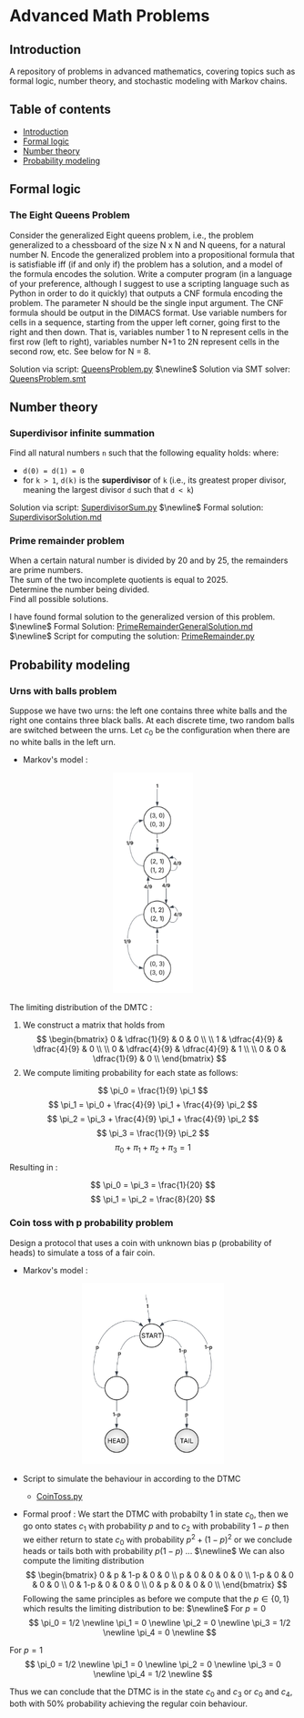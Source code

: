 # Advanced Math Problems
## Introduction 
A repository of problems in advanced mathematics, covering topics such as formal logic, number theory, and stochastic modeling with Markov chains.

## Table of contents 
- [Introduction](#introduction)
- [Formal logic](#formal-logic)
- [Number theory](#number-theory)
- [Probability modeling](#probability-modeling)

## Formal logic

### The Eight Queens Problem
Consider the generalized Eight queens problem, i.e., the problem generalized to a chessboard of the size N x N and N queens, for a natural number N. Encode the generalized problem into a propositional formula that is satisfiable iff (if and only if) the problem has a solution, and a model of the formula encodes the solution. Write a computer program (in a language of your preference, although I suggest to use a scripting language such as Python in order to do it quickly) that outputs a CNF formula encoding the problem. The parameter N should be the single input argument. The CNF formula should be output in the DIMACS format. Use variable numbers for cells in a sequence, starting from the upper left corner, going first to the right and then down. That is, variables number 1 to N represent cells in the first row (left to right), variables number N+1 to 2N represent cells in the second row, etc. See below for N = 8.

Solution via script: [QueensProblem.py](./FormalLogic/QueensProblem.py) $\newline$
Solution via SMT solver: [QueensProblem.smt](./FormalLogic/QueensProblem.smt)

## Number theory

### Superdivisor infinite summation
Find all natural numbers `n` such that the following equality holds:
where:

- `d(0) = d(1) = 0`
- for `k > 1`, `d(k)` is the **superdivisor** of `k` (i.e., its greatest proper divisor, meaning the largest divisor `d` such that `d < k`)

Solution via script: [SuperdivisorSum.py](./NumberTheory/SuperdivisorSum.py)    $\newline$
Formal solution: [SuperdivisorSolution.md](./NumberTheory/SuperdivisorSolution.md)

### Prime remainder problem
When a certain natural number is divided by 20 and by 25, the remainders are prime numbers.  
The sum of the two incomplete quotients is equal to 2025.  
Determine the number being divided.  
Find all possible solutions.

I have found formal solution to the generalized version of this problem. $\newline$
Formal Solution: [PrimeRemainderGeneralSolution.md](./NumberTheory/PrimeRemainderGeneralSolution.md) $\newline$
Script for computing the solution: [PrimeRemainder.py](./NumberTheory/PrimeRemainder.py)

## Probability modeling

### Urns with balls problem

Suppose we have two
urns: the left one contains three white balls and the right one contains three
black balls. At each discrete time, two random balls are switched between
the urns. Let $c_0$ be the configuration when there are no white balls in the left
urn.

- Markov's model :
<div align="center">
  <img src="./ProbabilityModeling/DTMC-Urns-with-balls.png" width="140" />
</div>

The limiting distribution of the DMTC :

1. We construct a matrix that holds from  
$$
\begin{bmatrix}
0 & \dfrac{1}{9} & 0 & 0 \\ \\
1 & \dfrac{4}{9} & \dfrac{4}{9} & 0 \\ \\
0 & \dfrac{4}{9} & \dfrac{4}{9} & 1 \\ \\
0 & 0 & \dfrac{1}{9} & 0    \\
\end{bmatrix}
$$
2. We compute limiting probability for each state as follows:

$$
\pi_0 = \frac{1}{9} \pi_1
$$
$$
\pi_1 = \pi_0 + \frac{4}{9} \pi_1 + \frac{4}{9} \pi_2 
$$
$$
\pi_2 = \pi_3 + \frac{4}{9} \pi_1 + \frac{4}{9} \pi_2  
$$
$$
\pi_3 = \frac{1}{9} \pi_2
$$
$$
\pi_0 + \pi_1 + \pi_2 + \pi_3  = 1   
$$

Resulting in :

$$
\pi_0 = \pi_3 = \frac{1}{20}
$$
$$
\pi_1 = \pi_2 = \frac{8}{20}
$$

### Coin toss with p probability problem
Design a protocol that uses a coin with
unknown bias p (probability of heads) to simulate a toss of a fair coin.

- Markov's model :
<div align="center">
  <img src="./ProbabilityModeling/DTMC-Coin-Toss .png" width="250" />
</div>

- Script to simulate the behaviour in according to the DTMC
    - [CoinToss.py](./ProbabilityModeling/CoinToss.py)

- Formal proof :
We start the DTMC with probabilty 1 in state $c_0$, then we go onto states $c_1$ with probability $p$ and to $c_2$ with probability $1-p$ then we either return to state $c_0$ with probability $p^2 + (1-p)^2$ or we conclude heads or tails both with probability $p(1-p)$ ... $\newline$
We can also compute the limiting distribution
$$
\begin{bmatrix}
0 & p & 1-p & 0 & 0 \\
p & 0 & 0 & 0 & 0   \\
1-p & 0 & 0 & 0 & 0 \\
0 & 1-p & 0 & 0 & 0 \\
0 & p & 0 & 0 & 0 \\
\end{bmatrix}
$$
Following the same principles as before we compute that the $p\in \left\{ 0,1 \right\}$ which results the limiting distribution to be: 
$\newline$
For $p=0$    
$$
\pi_0 = 1/2 \newline
\pi_1 = 0   \newline
\pi_2 = 0   \newline
\pi_3 = 1/2 \newline
\pi_4 = 0   \newline
$$

For $p=1$    
$$
\pi_0 = 1/2 \newline
\pi_1 = 0   \newline
\pi_2 = 0   \newline
\pi_3 = 0   \newline
\pi_4 = 1/2 \newline
$$

Thus we can conclude that the DTMC is in the state $c_0$ and $c_3$ or $c_0$ and $c_4$, both with 50% probability achieving the regular coin behaviour.